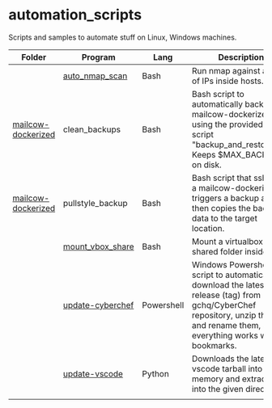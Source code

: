 # automation_scripts
Scripts and samples to automate stuff on Linux, Windows machines.

| Folder | Program | Lang | Description |
|-|-|-|-|
|  | [auto_nmap_scan](auto_nmap_scan/) | Bash | Run nmap against a set of IPs inside hosts.txt  |
| [mailcow-dockerized](mailcow-dockerized/) | clean_backups | Bash | Bash script to automatically backup mailcow-dockerized data using the provided helper script "backup_and_restore.sh". Keeps $MAX_BACKUPS on disk. |
| [mailcow-dockerized](mailcow-dockerized/) | pullstyle_backup | Bash | Bash script that sshs into a mailcow-dockerized, triggers a backup and then copies the backup data to the target location. |
|  | [mount_vbox_share](mount_vbox_share/) | Bash | Mount a virtualbox shared folder inside a VM |
|  | [update-cyberchef](update_cyberchef) | Powershell | Windows Powershell script to automatically download the latest release (tag) from gchq/CyberChef repository, unzip the files and rename them, so that everything works with my bookmarks. |
|  | [update-vscode](update_vscode/) | Python | Downloads the latest vscode tarball into memory and extracts it into the given directory. |
|  |  |  |  |  |
